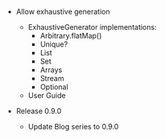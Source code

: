 -  Allow exhaustive generation
   - ExhaustiveGenerator implementations:
     - Arbitrary.flatMap()
     - Unique?
     - List
     - Set
     - Arrays
     - Stream
     - Optional
   - User Guide

- Release 0.9.0
    - Update Blog series to 0.9.0


